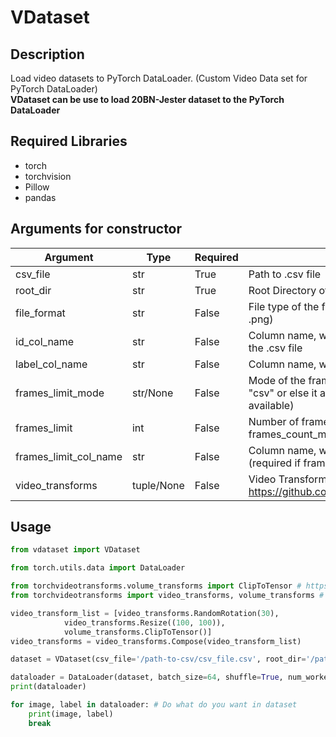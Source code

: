 # VDataset

## Description

Load video datasets to PyTorch DataLoader. (Custom Video Data set for PyTorch DataLoader)
</br>
**VDataset can be use to load 20BN-Jester dataset to the PyTorch DataLoader**

## Required Libraries

* torch
* torchvision
* Pillow
* pandas

## Arguments for constructor

| Argument | Type | Required | Description|
|----------|------|----------|------------|
| csv_file  | str  | True     | Path to .csv file|
| root_dir | str  | True     | Root Directory of the video dataset|
| file_format| str | False    | File type of the frame images (ex: .jpg, .jpeg, .png)|
| id_col_name | str | False   | Column name, where id/name of the video on the .csv file|
| label_col_name | str | False | Column name, where label is on the .csv file |
| frames_limit_mode | str/None | False | Mode of the frame count detection ("manual", "csv" or else it auto detects all the frames available) |
| frames_limit | int | False | Number of frames in a video (required if frames_count_mode set to "manual") |
| frames_limit_col_name | str | False |Column name, where label is on the .csv file (required if frames_count_mode set to "csv") |
| video_transforms | tuple/None | False |        Video Transforms (Refere: https://github.com/hassony2/torch_videovision) |

## Usage

```python
from vdataset import VDataset 

from torch.utils.data import DataLoader

from torchvideotransforms.volume_transforms import ClipToTensor # https://github.com/hassony2/torch_videovision
from torchvideotransforms import video_transforms, volume_transforms # https://github.com/hassony2/torch_videovision

video_transform_list = [video_transforms.RandomRotation(30),
            video_transforms.Resize((100, 100)),
            volume_transforms.ClipToTensor()]
video_transforms = video_transforms.Compose(video_transform_list)

dataset = VDataset(csv_file='/path-to-csv/csv_file.csv', root_dir='/path-to-root/', video_transforms=video_transforms)

dataloader = DataLoader(dataset, batch_size=64, shuffle=True, num_workers=2, pin_memory=True)
print(dataloader)

for image, label in dataloader: # Do what do you want in dataset
    print(image, label)
    break

```
